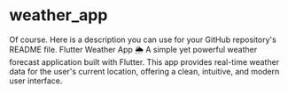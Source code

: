 # weather_app
Of course. Here is a description you can use for your GitHub repository's README file.  Flutter Weather App 🌦️ A simple yet powerful weather forecast application built with Flutter. This app provides real-time weather data for the user's current location, offering a clean, intuitive, and modern user interface.
